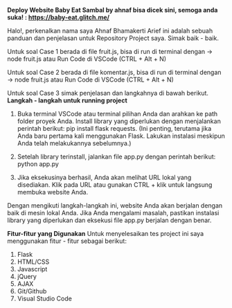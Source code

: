 **Deploy Website Baby Eat Sambal by ahnaf bisa dicek sini, semoga anda suka! : https://baby-eat.glitch.me/**

Halo!, perkenalkan nama saya Ahnaf Bhamakerti Arief ini adalah sebuah panduan dan penjelasan untuk Repository Project saya. Simak baik - baik. 

<!-- Case 1 -->
Untuk soal Case 1 berada di file fruit.js, bisa di run di terminal dengan -> node fruit.js atau Run Code di VSCode (CTRL + Alt + N) 

<!-- Case 2 -->
Untuk soal Case 2 berada di file komentar.js, bisa di run di terminal dengan -> node fruit.js atau Run Code di VSCode (CTRL + Alt + N) 


<!-- Case 3 -->
Untuk soal Case 3 simak penjelasan dan langkahnya di bawah berikut. 
**Langkah - langkah untuk running project**
1. Buka terminal VSCode atau terminal pilihan Anda dan arahkan ke path folder proyek Anda. Install library yang diperlukan dengan menjalankan perintah berikut: pip install flask requests. 
(Ini penting, terutama jika Anda baru pertama kali menggunakan Flask. Lakukan instalasi meskipun Anda telah melakukannya sebelumnya.)

2. Setelah library terinstall, jalankan file app.py dengan perintah berikut: python app.py

3. Jika eksekusinya berhasil, Anda akan melihat URL lokal yang disediakan. Klik pada URL atau gunakan CTRL + klik untuk langsung membuka website Anda.

Dengan mengikuti langkah-langkah ini, website Anda akan berjalan dengan baik di mesin lokal Anda. Jika Anda mengalami masalah, pastikan instalasi library yang diperlukan dan eksekusi file app.py berjalan dengan benar.

<!-- SIDENOTE -->
**Fitur-fitur yang Digunakan**
Untuk menyelesaikan tes project ini saya menggunakan fitur - fitur sebagai berikut:
1. Flask
2. HTML/CSS
4. Javascript
3. jQuery
4. AJAX
5. Git/Github
6. Visual Studio Code
